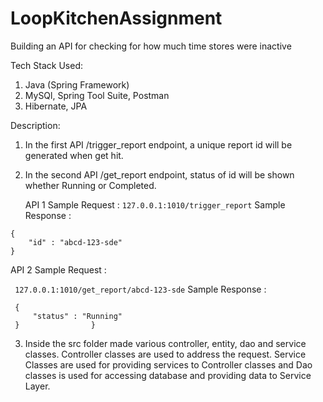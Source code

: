 # LoopKitchenAssignment


Building an API for checking for how much time stores were inactive


Tech Stack Used:
      
   1. Java (Spring Framework)
   2. MySQl, Spring Tool Suite, Postman
   3. Hibernate, JPA


Description:
1. In the first API /trigger_report endpoint, a unique report id will be generated when get hit.
2. In the second API /get_report endpoint, status of id will be shown whether Running or Completed.

   API 1 
   Sample Request  :
   `127.0.0.1:1010/trigger_report`
   Sample Response : 
   
  ```
  {
      "id" : "abcd-123-sde"
  }
  ```
                     
   
   API 2 
   Sample Request :
   
   ` 127.0.0.1:1010/get_report/abcd-123-sde`
   Sample Response :  
   
   ```
    {
        "status" : "Running"
    }                }
   ``` 
   
3. Inside the src folder made various controller, entity, dao and service classes. Controller classes are used to address the request. Service Classes are used for providing services to Controller classes and Dao classes is used for accessing database and providing data to Service Layer.




 
